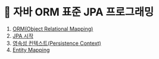 # 📕 자바 ORM 표준 JPA 프로그래밍

1. [ORM(Object Relational Mapping)](./chapter/01/1장_ORM.md)
2. [JPA 시작](./chapter/02/2장_JPA%20시작.md)
3. [영속성 컨텍스트(Persistence Context)](./chapter/03/3장_Persistence%20Context.md)
4. [Entity Mapping](./chapter/04/4장_Entity%20Mapping.md)
